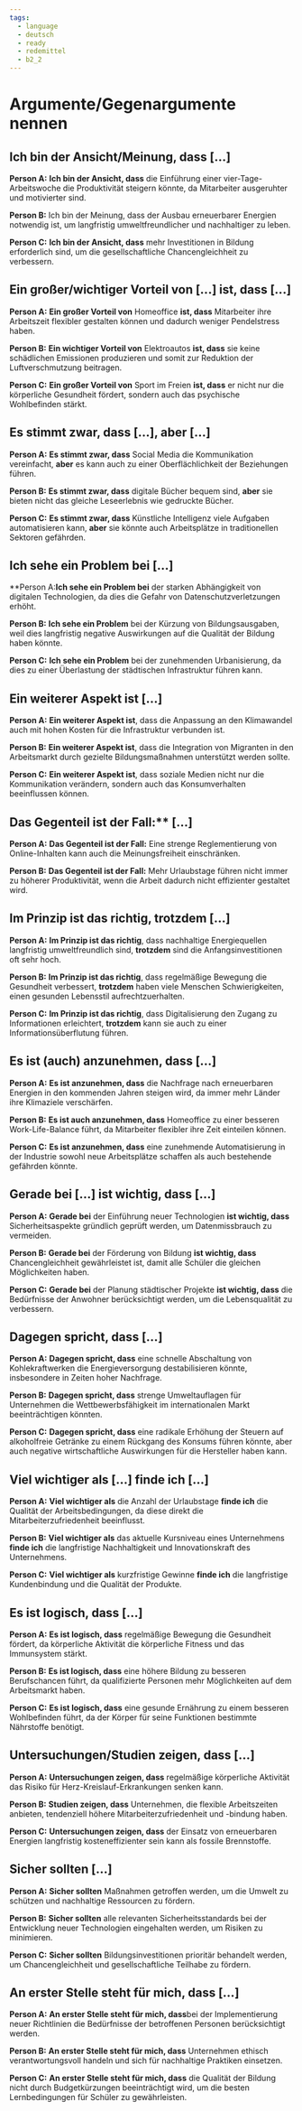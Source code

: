 ```yaml
---
tags:
  - language
  - deutsch
  - ready
  - redemittel
  - b2_2
---
```

# Argumente/Gegenargumente nennen

## Ich bin der Ansicht/Meinung, dass [...]

**Person A:** **Ich bin der Ansicht, dass** die Einführung einer vier-Tage-Arbeitswoche die Produktivität steigern könnte, da Mitarbeiter ausgeruhter und motivierter sind.

**Person B:** Ich bin der Meinung, dass der Ausbau erneuerbarer Energien notwendig ist, um langfristig umweltfreundlicher und nachhaltiger zu leben.

**Person C:** **Ich bin der Ansicht, dass** mehr Investitionen in Bildung erforderlich sind, um die gesellschaftliche Chancengleichheit zu verbessern.

## Ein großer/wichtiger Vorteil von [...] ist, dass [...]

**Person A:**  **Ein großer Vorteil von** Homeoffice **ist, dass** Mitarbeiter ihre Arbeitszeit flexibler gestalten können und dadurch weniger Pendelstress haben.

**Person B:** **Ein wichtiger Vorteil von** Elektroautos **ist, dass** sie keine schädlichen Emissionen produzieren und somit zur Reduktion der Luftverschmutzung beitragen.

**Person C:** **Ein großer Vorteil von** Sport im Freien **ist, dass** er nicht nur die körperliche Gesundheit fördert, sondern auch das psychische Wohlbefinden stärkt.

## Es stimmt zwar, dass [...], aber [...]

**Person A:** **Es stimmt zwar, dass** Social Media die Kommunikation vereinfacht, **aber** es kann auch zu einer Oberflächlichkeit der Beziehungen führen.

**Person B:** **Es stimmt zwar, dass** digitale Bücher bequem sind, **aber** sie bieten nicht das gleiche Leseerlebnis wie gedruckte Bücher.

**Person C:** **Es stimmt zwar, dass** Künstliche Intelligenz viele Aufgaben automatisieren kann, **aber** sie könnte auch Arbeitsplätze in traditionellen Sektoren gefährden.

## Ich sehe ein Problem bei [...]

**Person A:**Ich sehe ein Problem bei** der starken Abhängigkeit von digitalen Technologien, da dies die Gefahr von Datenschutzverletzungen erhöht.

**Person B:** **Ich sehe ein Problem** bei der Kürzung von Bildungsausgaben, weil dies langfristig negative Auswirkungen auf die Qualität der Bildung haben könnte.

**Person C:** **Ich sehe ein Problem** bei der zunehmenden Urbanisierung, da dies zu einer Überlastung der städtischen Infrastruktur führen kann.

## Ein weiterer Aspekt ist [...]

**Person A:** **Ein weiterer Aspekt ist**, dass die Anpassung an den Klimawandel auch mit hohen Kosten für die Infrastruktur verbunden ist.

**Person B:** **Ein weiterer Aspekt ist**, dass die Integration von Migranten in den Arbeitsmarkt durch gezielte Bildungsmaßnahmen unterstützt werden sollte.

**Person C:** **Ein weiterer Aspekt ist**, dass soziale Medien nicht nur die Kommunikation verändern, sondern auch das Konsumverhalten beeinflussen können.

## Das Gegenteil ist der Fall:** [...]

**Person A:** **Das Gegenteil ist der Fall:** Eine strenge Reglementierung von Online-Inhalten kann auch die Meinungsfreiheit einschränken.

**Person B:** **Das Gegenteil ist der Fall:** Mehr Urlaubstage führen nicht immer zu höherer Produktivität, wenn die Arbeit dadurch nicht effizienter gestaltet wird.

## Im Prinzip ist das richtig, trotzdem [...]

**Person A:** **Im Prinzip ist das richtig**, dass nachhaltige Energiequellen langfristig umweltfreundlich sind, **trotzdem** sind die Anfangsinvestitionen oft sehr hoch.

**Person B:** **Im Prinzip ist das richtig**, dass regelmäßige Bewegung die Gesundheit verbessert, **trotzdem** haben viele Menschen Schwierigkeiten, einen gesunden Lebensstil aufrechtzuerhalten.

**Person C:** **Im Prinzip ist das richtig**, dass Digitalisierung den Zugang zu Informationen erleichtert, **trotzdem** kann sie auch zu einer Informationsüberflutung führen.

## Es ist (auch) anzunehmen, dass [...]

**Person A:** **Es ist anzunehmen, dass** die Nachfrage nach erneuerbaren Energien in den kommenden Jahren steigen wird, da immer mehr Länder ihre Klimaziele verschärfen.

**Person B:** **Es ist auch anzunehmen, dass** Homeoffice zu einer besseren Work-Life-Balance führt, da Mitarbeiter flexibler ihre Zeit einteilen können.

**Person C:** **Es ist anzunehmen, dass** eine zunehmende Automatisierung in der Industrie sowohl neue Arbeitsplätze schaffen als auch bestehende gefährden könnte.

## Gerade bei [...] ist wichtig, dass [...]

**Person A:** **Gerade bei** der Einführung neuer Technologien **ist wichtig, dass** Sicherheitsaspekte gründlich geprüft werden, um Datenmissbrauch zu vermeiden.

**Person B:** **Gerade bei** der Förderung von Bildung **ist wichtig, dass** Chancengleichheit gewährleistet ist, damit alle Schüler die gleichen Möglichkeiten haben.

**Person C:** **Gerade bei** der Planung städtischer Projekte **ist wichtig, dass** die Bedürfnisse der Anwohner berücksichtigt werden, um die Lebensqualität zu verbessern.

## Dagegen spricht, dass [...]

**Person A:** **Dagegen spricht, dass** eine schnelle Abschaltung von Kohlekraftwerken die Energieversorgung destabilisieren könnte, insbesondere in Zeiten hoher Nachfrage.

**Person B:** **Dagegen spricht, dass** strenge Umweltauflagen für Unternehmen die Wettbewerbsfähigkeit im internationalen Markt beeinträchtigen könnten.

**Person C:** **Dagegen spricht, dass** eine radikale Erhöhung der Steuern auf alkoholfreie Getränke zu einem Rückgang des Konsums führen könnte, aber auch negative wirtschaftliche Auswirkungen für die Hersteller haben kann.

## Viel wichtiger als [...] finde ich [...]

**Person A:** **Viel wichtiger als** die Anzahl der Urlaubstage **finde ich** die Qualität der Arbeitsbedingungen, da diese direkt die Mitarbeiterzufriedenheit beeinflusst.

**Person B:** **Viel wichtiger als** das aktuelle Kursniveau eines Unternehmens **finde ich** die langfristige Nachhaltigkeit und Innovationskraft des Unternehmens.

**Person C:** **Viel wichtiger als** kurzfristige Gewinne **finde ich** die langfristige Kundenbindung und die Qualität der Produkte.

## Es ist logisch, dass [...]

**Person A:** **Es ist logisch, dass** regelmäßige Bewegung die Gesundheit fördert, da körperliche Aktivität die körperliche Fitness und das Immunsystem stärkt.

**Person B:** **Es ist logisch, dass** eine höhere Bildung zu besseren Berufschancen führt, da qualifizierte Personen mehr Möglichkeiten auf dem Arbeitsmarkt haben.

**Person C:** **Es ist logisch, dass** eine gesunde Ernährung zu einem besseren Wohlbefinden führt, da der Körper für seine Funktionen bestimmte Nährstoffe benötigt.

## Untersuchungen/Studien zeigen, dass [...]

**Person A:** **Untersuchungen zeigen, dass** regelmäßige körperliche Aktivität das Risiko für Herz-Kreislauf-Erkrankungen senken kann.

**Person B:** **Studien zeigen, dass** Unternehmen, die flexible Arbeitszeiten anbieten, tendenziell höhere Mitarbeiterzufriedenheit und -bindung haben.

**Person C:** **Untersuchungen zeigen, dass** der Einsatz von erneuerbaren Energien langfristig kosteneffizienter sein kann als fossile Brennstoffe.

## Sicher sollten [...]

**Person A:** **Sicher sollten** Maßnahmen getroffen werden, um die Umwelt zu schützen und nachhaltige Ressourcen zu fördern.

**Person B:** **Sicher sollten** alle relevanten Sicherheitsstandards bei der Entwicklung neuer Technologien eingehalten werden, um Risiken zu minimieren.

**Person C:** **Sicher sollten** Bildungsinvestitionen prioritär behandelt werden, um Chancengleichheit und gesellschaftliche Teilhabe zu fördern.

## An erster Stelle steht für mich, dass [...]

**Person A:** **An erster Stelle steht für mich, dass**bei der Implementierung neuer Richtlinien die Bedürfnisse der betroffenen Personen berücksichtigt werden.

**Person B:** **An erster Stelle steht für mich, dass** Unternehmen ethisch verantwortungsvoll handeln und sich für nachhaltige Praktiken einsetzen.

**Person C:** **An erster Stelle steht für mich, dass** die Qualität der Bildung nicht durch Budgetkürzungen beeinträchtigt wird, um die besten Lernbedingungen für Schüler zu gewährleisten.
